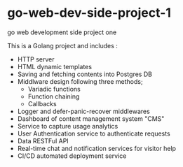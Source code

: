 # go-web-dev-side-project-1
go web development side project one

This is a Golang project and includes :

- HTTP server 
- HTML dynamic templates 
- Saving and fetching contents into Postgres DB
- Middlware design following three methods; 
  - Variadic functions
  - Function chaining
  - Callbacks
- Logger and defer-panic-recover middlewares 
- Dashboard of content management system "CMS"
- Service to capture usage analytics
- User Authentication service to authenticate requests 
- Data RESTFul API 
- Real-time chat and notification services for visitor help 
- CI/CD automated deployment service
